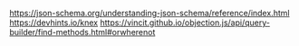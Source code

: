 https://json-schema.org/understanding-json-schema/reference/index.html
https://devhints.io/knex
https://vincit.github.io/objection.js/api/query-builder/find-methods.html#orwherenot
